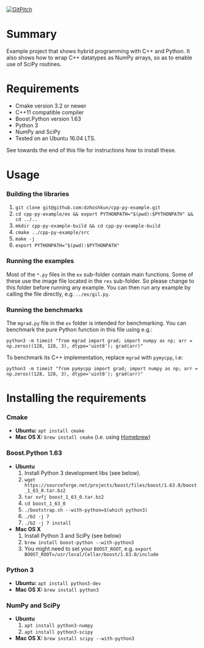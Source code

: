 [![GitPitch](https://gitpitch.com/assets/badge.svg)](https://gitpitch.com/dzhoshkun/cpp-py-example/master?grs=github&t=black)


# Summary

Example project that shows hybrid programming with C++ and Python.
It also shows how to wrap C++ datatypes as NumPy arrays, so as to enable use of SciPy routines.

# Requirements

* Cmake version 3.2 or newer
* C++11 compatible compiler
* Boost.Python version 1.63
* Python 3
* NumPy and SciPy
* Tested on an Ubuntu 16.04 LTS.

See towards the end of this file for instructions how to install these.

# Usage

### Building the libraries

1. `git clone git@github.com:dzhoshkun/cpp-py-example.git`
1. `cd cpp-py-example/ex && export PYTHONPATH="$(pwd):$PYTHONPATH" && cd ../..`
1. `mkdir cpp-py-example-build && cd cpp-py-example-build`
1. `cmake ../cpp-py-example/src`
1. `make -j`
1. `export PYTHONPATH="$(pwd):$PYTHONPATH"`

### Running the examples

Most of the `*.py` files in the `ex` sub-folder contain main functions.
Some of these use the image file located in the `res` sub-folder.
So please change to this folder before running any example.
You can then run any example by calling the file directly, e.g. `../ex/gil.py`.

### Running the benchmarks

The `mgrad.py` file in the `ex` folder is intended for benchmarking.
You can benchmark the pure Python function in this file using e.g.:
```
python3 -m timeit "from mgrad import grad; import numpy as np; arr = np.zeros((128, 128, 3), dtype='uint8'); grad(arr)"
```
To benchmark its C++ implementation, replace `mgrad` with `pymycpp`, i.e:
```
python3 -m timeit "from pymycpp import grad; import numpy as np; arr = np.zeros((128, 128, 3), dtype='uint8'); grad(arr)"
```

# Installing the requirements

### Cmake

* **Ubuntu:** `apt install cmake`
* **Mac OS X:** `brew install cmake` (i.e. using [Homebrew](https://brew.sh))

### Boost.Python 1.63

* **Ubuntu**
   1. Install Python 3 development libs (see below).
   1. `wget https://sourceforge.net/projects/boost/files/boost/1.63.0/boost_1_63_0.tar.bz2`
   1. `tar xvfj boost_1_63_0.tar.bz2`
   1. `cd boost_1_63_0`
   1. `./bootstrap.sh --with-python=$(which python3)`
   1. `./b2 -j 7`
   1. `./b2 -j 7 install`
* **Mac OS X**
   1. Install Python 3 and SciPy (see below)
   1. `brew install boost-python --with-python3`
   1. You might need to set your `BOOST_ROOT`, e.g. `export BOOST_ROOT=/usr/local/Cellar/boost/1.63.0/include`

### Python 3

* **Ubuntu:** `apt install python3-dev`
* **Mac OS X:** `brew install python3`

### NumPy and SciPy

* **Ubuntu**
   1. `apt install python3-numpy`
   1. `apt install python3-scipy`
* **Mac OS X:** `brew install scipy --with-python3`
